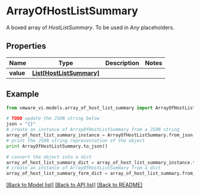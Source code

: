 # ArrayOfHostListSummary

A boxed array of *HostListSummary*. To be used in *Any* placeholders. 

## Properties
Name | Type | Description | Notes
------------ | ------------- | ------------- | -------------
**value** | [**List[HostListSummary]**](HostListSummary.md) |  | 

## Example

```python
from vmware_vi.models.array_of_host_list_summary import ArrayOfHostListSummary

# TODO update the JSON string below
json = "{}"
# create an instance of ArrayOfHostListSummary from a JSON string
array_of_host_list_summary_instance = ArrayOfHostListSummary.from_json(json)
# print the JSON string representation of the object
print ArrayOfHostListSummary.to_json()

# convert the object into a dict
array_of_host_list_summary_dict = array_of_host_list_summary_instance.to_dict()
# create an instance of ArrayOfHostListSummary from a dict
array_of_host_list_summary_form_dict = array_of_host_list_summary.from_dict(array_of_host_list_summary_dict)
```
[[Back to Model list]](../README.md#documentation-for-models) [[Back to API list]](../README.md#documentation-for-api-endpoints) [[Back to README]](../README.md)


